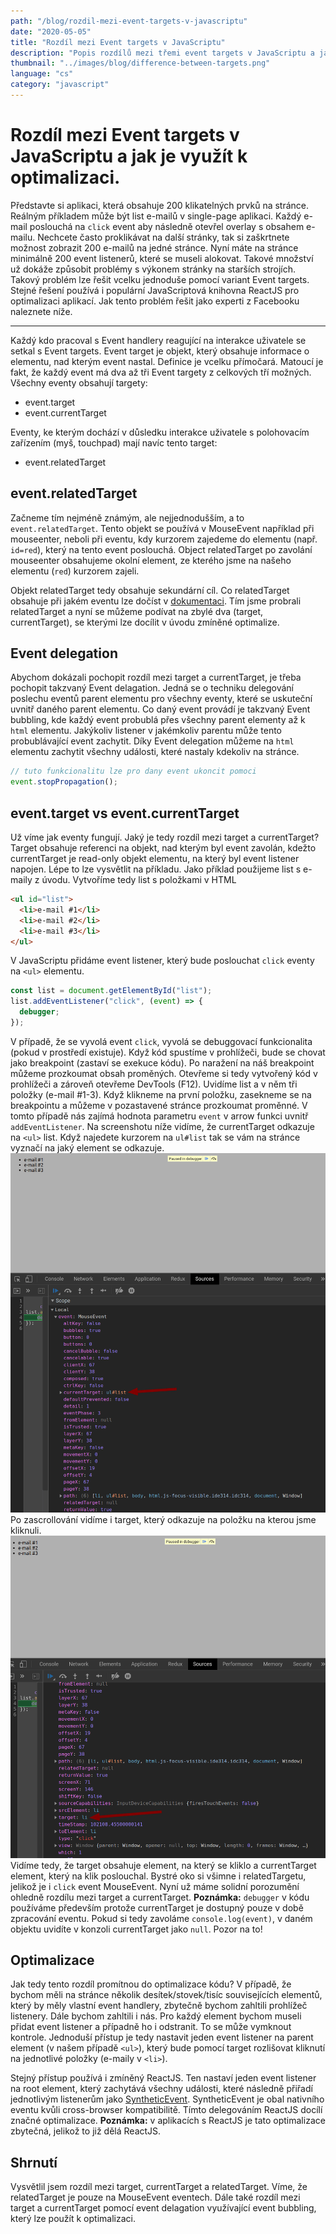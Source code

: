 ```yaml
---
path: "/blog/rozdil-mezi-event-targets-v-javascriptu"
date: "2020-05-05"
title: "Rozdíl mezi Event targets v JavaScriptu"
description: "Popis rozdílů mezi třemi event targets v JavaScriptu a jak je využít k optimalizaci"
thumbnail: "../images/blog/difference-between-targets.png"
language: "cs"
category: "javascript"
---
```


# Rozdíl mezi Event targets v JavaScriptu a jak je využít k optimalizaci.

Představte si aplikaci, která obsahuje 200 klikatelných prvků na stránce. Reálným příkladem může být list e-mailů v single-page aplikaci. Každý e-mail poslouchá na `click` event aby následně otevřel overlay s obsahem e-mailu. Nechcete často proklikávat na další stránky, tak si zaškrtnete možnost zobrazit 200 e-mailů na jedné stránce. Nyní máte na stránce minimálně 200 event listenerů, které se museli alokovat. Takové množství už dokáže způsobit problémy s výkonem stránky na starších strojích. Takový problém lze řešit vcelku jednoduše pomocí variant Event targets. Stejné řešení používá i populární JavaScriptová knihovna ReactJS pro optimalizaci aplikací. Jak tento problém řešit jako experti z Facebooku naleznete níže.

---

Každý kdo pracoval s Event handlery reagující na interakce uživatele se setkal s Event targets. Event target je objekt, který obsahuje informace o elementu, nad kterým event nastal. Definice je vcelku přímočará. Matoucí je fakt, že každý event má dva až tři Event targety z celkových tří možných.
Všechny eventy obsahují targety:

- event.target
- event.currentTarget

Eventy, ke kterým dochází v důsledku interakce uživatele s polohovacím zařízením (myš, touchpad) mají navíc tento target:

- event.relatedTarget

## event.relatedTarget

Začneme tím nejméně známým, ale nejjednodušším, a to `event.relatedTarget`. Tento objekt se používá v MouseEvent například při mouseenter, neboli při eventu, kdy kurzorem zajedeme do elementu (např. `id=red`), který na tento event poslouchá. Object relatedTarget po zavolání mouseenter obsahujeme okolní element, ze kterého jsme na našeho elementu (`red`) kurzorem zajeli.

Objekt relatedTarget tedy obsahuje sekundární cíl. Co relatedTarget obsahuje při jakém eventu lze dočíst v [dokumentaci](https://developer.mozilla.org/en-US/docs/Web/API/MouseEvent/relatedTarget).
Tím jsme probrali relatedTarget a nyní se můžeme podívat na zbylé dva (target, currentTarget), se kterými lze docílit v úvodu zmíněné optimalize.

## Event delegation

Abychom dokázali pochopit rozdíl mezi target a currentTarget, je třeba pochopit takzvaný Event delagation. Jedná se o techniku delegování poslechu eventů parent elementu pro všechny eventy, které se uskuteční uvnitř daného parent elementu. Co daný event provádí je takzvaný Event bubbling, kde každý event probublá přes všechny parent elementy až k `html` elementu. Jakýkoliv listener v jakémkoliv parentu může tento probublávající event zachytit.
Díky Event delegation můžeme na `html` elementu zachytit všechny události, které nastaly kdekoliv na stránce.

```js
// tuto funkcionalitu lze pro dany event ukoncit pomoci
event.stopPropagation();
```

## event.target vs event.currentTarget

Už víme jak eventy fungují. Jaký je tedy rozdíl mezi target a currentTarget? Target obsahuje referenci na objekt, nad kterým byl event zavolán, kdežto currentTarget je read-only objekt elementu, na který byl event listener napojen. Lépe to lze vysvětlit na příkladu. Jako příklad použijeme list s e-maily z úvodu. Vytvoříme tedy list s položkami v HTML

```html
<ul id="list">
  <li>e-mail #1</li>
  <li>e-mail #2</li>
  <li>e-mail #3</li>
</ul>
```

V JavaScriptu přidáme event listener, který bude poslouchat `click` eventy na `<ul>` elementu.

```js
const list = document.getElementById("list");
list.addEventListener("click", (event) => {
  debugger;
});
```

V případě, že se vyvolá event `click`, vyvolá se debuggovací funkcionalita (pokud v prostředí existuje). Když kód spustíme v prohlížeči, bude se chovat jako breakpoint (zastaví se exekuce kódu). Po naražení na náš breakpoint můžeme prozkoumat obsah proměných.
Otevřeme si tedy vytvořený kód v prohlížeči a zároveň otevřeme DevTools (F12). Uvidíme list a v něm tři položky (e-mail #1-3). Když klikneme na první položku, zasekneme se na breakpointu a můžeme v pozastavené stránce prozkoumat proměnné. V tomto případě nás zajímá hodnota parametru `event` v arrow funkci uvnitř `addEventListener`. Na screenshotu níže vidíme, že currentTarget odkazuje na `<ul>` list. Když najedete kurzorem na `ul#list` tak se vám na stránce vyznačí na jaký element se odkazuje.
![Screenshot of DevTools with currentTarget](../images/blog/targets-debug-1.png)
Po zascrollování vidíme i target, který odkazuje na položku na kterou jsme kliknuli.
![Screenshot of DevTools with target](../images/blog/targets-debug-2.png)
Vidíme tedy, že target obsahuje element, na který se kliklo a currentTarget element, který na klik poslouchal. Bystré oko si všimne i relatedTargetu, jelikož je i `click` event MouseEvent.
Nyní už máme solidní porozumění ohledně rozdílu mezi target a currentTarget.
**Poznámka:** `debugger` v kódu používáme především protože currentTarget je dostupný pouze v době zpracování eventu. Pokud si tedy zavoláme `console.log(event)`, v daném objektu uvidíte v konzoli currentTarget jako `null`. Pozor na to!

## Optimalizace

Jak tedy tento rozdíl promítnou do optimalizace kódu? V případě, že bychom měli na stránce několik desítek/stovek/tisíc souvisejících elementů, který by měly vlastní event handlery, zbytečně bychom zahltili prohlížeč listenery. Dále bychom zahltili i nás. Pro každý element bychom museli přidat event listener a případně ho i odstranit. To se může vymknout kontrole. Jednoduší přístup je tedy nastavit jeden event listener na parent element (v našem případě `<ul>`), který bude pomocí target rozlišovat kliknutí na jednotlivé položky (e-maily v `<li>`).

Stejný přístup používá i zmíněný ReactJS. Ten nastaví jeden event listener na root element, který zachytává všechny události, které následně přiřadí jednotlivým listenerům jako [SyntheticEvent](https://reactjs.org/docs/events.html). SyntheticEvent je obal nativního eventu kvůli cross-browser kompatibilitě. Tímto delegováním ReactJS docílí značné optimalizace.
**Poznámka:** v aplikacích s ReactJS je tato optimalizace zbytečná, jelikož to již dělá ReactJS.

## Shrnutí

Vysvětlil jsem rozdíl mezi target, currentTarget a relatedTarget. Víme, že relatedTarget je pouze na MouseEvent eventech. Dále také rozdíl mezi target a currentTarget pomocí event delagation využívající event bubbling, který lze použít k optimalizaci.
